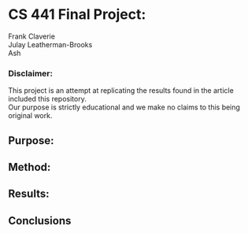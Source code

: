 # CS 441 Final Project:
Frank Claverie  
Julay Leatherman-Brooks  
Ash  

### Disclaimer:
This project is an attempt at replicating the results found in the article included this repository.  
Our purpose is strictly educational and we make no claims to this being original work.

## Purpose:

## Method:

## Results:

## Conclusions